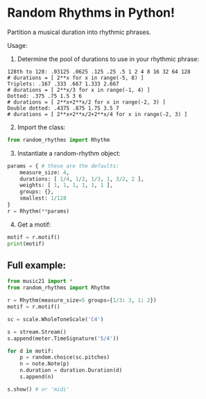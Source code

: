# Random Rhythms in Python!
Partition a musical duration into rhythmic phrases.

Usage:

1. Determine the pool of durations to use in your rhythmic phrase:
```
128th to 128: .03125 .0625 .125 .25 .5 1 2 4 8 16 32 64 128
# durations = [ 2**x for x in range(-5, 8) ]
Triplets: .167 .333 .667 1.333 2.667
# durations = [ 2**x/3 for x in range(-1, 4) ]
Dotted: .375 .75 1.5 3 6
# durations = [ 2**x+2**x/2 for x in range(-2, 3) ]
Double dotted: .4375 .875 1.75 3.5 7
# durations = [ 2**x+2**x/2+2**x/4 for x in range(-2, 3) ]
```

2. Import the class:
```python
from random_rhythms import Rhythm
```

3. Instantiate a random-rhythm object:
```python
params = { # these are the defaults:
    measure_size: 4,
    durations: [ 1/4, 1/2, 1/3, 1, 3/2, 2 ],
    weights: [ 1, 1, 1, 1, 1, 1 ],
    groups: {},
    smallest: 1/128
}
r = Rhythm(**params)
```

4. Get a motif:
```python
motif = r.motif()
print(motif)
```

## Full example:

```python
from music21 import *
from random_rhythms import Rhythm

r = Rhythm(measure_size=5 groups={1/3: 3, 1: 2})
motif = r.motif()

sc = scale.WholeToneScale('C4')

s = stream.Stream()
s.append(meter.TimeSignature('5/4'))

for d in motif:
    p = random.choice(sc.pitches)
    n = note.Note(p)
    n.duration = duration.Duration(d)
    s.append(n)

s.show() # or 'midi'
```